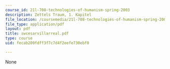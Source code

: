 ```yaml
---
course_id: 21l-708-technologies-of-humanism-spring-2003
description: Zettels Traum, 1. Kapitel
file_location: /coursemedia/21l-708-technologies-of-humanism-spring-2003/fecab209fdff3f7c7d4f2eefe730ebf0_swcesarvillarreal.pdf
file_type: application/pdf
layout: pdf
title: swcesarvillarreal.pdf
type: course
uid: fecab209fdff3f7c7d4f2eefe730ebf0

---
```

None